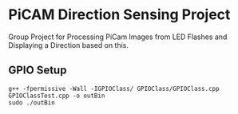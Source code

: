 # PiCAM Direction Sensing Project

Group Project for Processing PiCam Images from LED Flashes and Displaying a Direction based on this.

## GPIO Setup
```
g++ -fpermissive -Wall -IGPIOClass/ GPIOClass/GPIOClass.cpp GPIOClassTest.cpp -o outBin
sudo ./outBin
```




